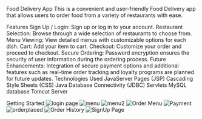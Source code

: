 Food Delivery App
  This is a convenient and user-friendly Food Delivery app that allows users to order food from a variety of restaurants with ease.

Features
Sign Up / Login: Sign up or log in to your account.
Restaurant Selection: Browse through a wide selection of restaurants to choose from.
Menu Viewing: View detailed menus with customizable options for each dish.
Cart: Add your item to cart.
Checkout: Customize your order and proceed to checkout.
Secure Ordering: Password encryption ensures the security of user information during the ordering process.
Future Enhancements: Integration of secure payment options and additional features such as real-time order tracking and loyalty programs are planned for future updates.
Technologies Used
JavaServer Pages (JSP)
Cascading Style Sheets (CSS)
Java Database Connectivity (JDBC)
Servlets
MySQL database
Tomcat Server

Getting Started
![login page](https://github.com/user-attachments/assets/e9713afc-a20a-4aef-a67c-21a2315c57b0)
![menu](https://github.com/user-attachments/assets/15458c69-76a3-445d-a9a7-dd61a394d921)
![menu2](https://github.com/user-attachments/assets/ad1c89da-1036-44a0-941e-a922e00bda28)
![Order Menu](https://github.com/user-attachments/assets/7dc70ce5-06b1-4cfe-9879-99428a286ca4)
![Payment](https://github.com/user-attachments/assets/d6b86fc8-cc25-4d6b-849e-c03c9e06e9cb)
![orderplaced](https://github.com/user-attachments/assets/64edf818-c1b5-4e97-9276-836ee37f7d24)
![Order History](https://github.com/user-attachments/assets/b2e8771a-bdb4-4ea0-9bb7-687bd23eb427)
![SignUp Page](https://github.com/user-attachments/assets/5ffe47d8-00e1-4818-bb38-c9fe7b2d4a6b)






